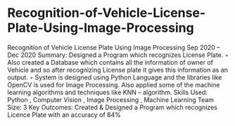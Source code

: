 # Recognition-of-Vehicle-License-Plate-Using-Image-Processing


Recognition of Vehicle License Plate Using Image Processing
Sep 2020 – Dec 2020
Summary: Designed a Program which recognizes License Plate.
◦ Also created a Database which contains all the information of owner of Vehicle and so after recognizing
License plate it gives this information as an output.
◦ System is designed using Python Language and the libraries like OpenCV is used for Image
Processing. Also applied some of the machine learning algorithms and techniques like KNN – algorithm.
Skills Used: Python , Computer Vision , Image Processing , Machine Learning 
Team Size: 3
Key Outcomes: Created & Designed a Program which recognizes Licence Plate with an accuracy of 84% 
